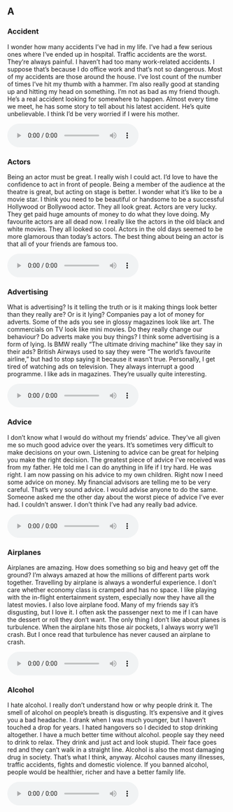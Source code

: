 ## A
### Accident
I wonder how many accidents <blank>I’ve had</blank> in my life. I’ve had a few serious ones where I’ve ended up in hospital. Traffic accidents are the worst. They’re always painful. I haven’t had too many <blank>work-related</blank> accidents. I suppose that’s because I do office work and that’s not so dangerous. Most of my accidents are those around the house. I’ve lost count of the number of times I’ve hit <blank>my thumb</blank> with a hammer. I’m also really good at standing up and hitting my head on something. I’m not as bad as my friend though. He’s a real accident looking for somewhere to happen. Almost every time we meet, he has some story to tell about his latest accident. He’s quite <blank>unbelievable</blank>. I think I’d be very worried if I were his mother.

<audio controls loop src="https://user-images.githubusercontent.com/8761991/133731161-5d714fdd-6be3-420b-ae96-bc52c0be63de.mp4">
</audio>

### Actors
Being an actor must be great. I really wish I could act. I’d love to have the confidence to act <blank>in front of</blank> people. Being a member of the <blank>audience</blank> at the theatre is great, but acting on stage is better. I wonder what it’s like to be a movie star. I think you need to be beautiful or handsome to be a successful Hollywood or Bollywood actor. They all look great. Actors are very lucky. They get paid <blank>huge amounts</blank> of money to do what they love doing. My favourite actors are <blank>all dead</blank> now. I really like the actors in the <blank>old black</blank> and white movies. They all looked so cool. Actors in the old days seemed to be more <blank>glamorous</blank> than today’s actors. The best thing about being an actor is that all of your friends are <blank>famous</blank> too.

<audio controls loop src="https://user-images.githubusercontent.com/8761991/133731271-723b7be3-07e9-4385-853c-fc92394a2ef4.mp4">
</audio>

### Advertising
What is advertising? Is it telling the truth or is it making things look better than they really are? Or is it lying? Companies pay a lot of money for adverts. Some of the ads you see in <blank>glossy</blank> magazines look like art. The commercials on TV look like mini movies. Do they really change our <blank>behaviour</blank>? Do adverts make you buy things? I think some advertising is a form of lying. Is BMW really “The <blank>ultimate</blank> driving machine” like they say in their ads? British Airways used to say they were “The world’s favourite airline,” but had to stop saying it because it wasn’t true. Personally, I get tired of watching ads on television. They always <blank>interrupt</blank> a good programme. I like ads in magazines. They’re usually quite interesting.

<audio controls loop src="https://user-images.githubusercontent.com/8761991/134269446-163b7981-970f-4c0b-a23b-027610a5e63e.mp4">
</audio>

### Advice
I don’t know what I would do without my friends’ advice. They’ve all given me so much good advice over the years. It’s sometimes very difficult to make <blank>decisions</blank> on your own. Listening to advice can be great for helping you make the right decision. The greatest piece of advice I’ve received was from my father. He told me I can do anything in life if I <blank>try hard</blank>. He was right. I am now <blank>passing</blank> on his advice to my own children. Right now I need some advice on money. My <blank>financial</blank> advisors are telling me to be very careful. That’s very sound advice. I would advise anyone to do the same. Someone asked me the other day about the worst piece of advice I’ve ever had. I couldn’t answer. I don’t think I’ve had any really bad advice.

<audio controls loop src="https://user-images.githubusercontent.com/8761991/134609097-db96a4ed-9e89-4eeb-9e90-c2474bd82264.mp4">
</audio>

### Airplanes
Airplanes are amazing. How does something so big and heavy get off the ground? I’m always amazed at how the millions of different parts work together. Travelling by airplane is always a wonderful experience. I don’t care whether <blank>economy class</blank> is cramped and has no space. I like playing with the <blank>in-flight</blank> entertainment system, especially now they have all the latest movies. I also love airplane food. Many of my friends say it’s <blank>disgusting</blank>, but I love it. I often ask the passenger <blank>next to me</blank> if I can have the <blank>dessert or roll</blank> they don’t want. The only thing I don’t like about planes is <blank>turbulence</blank>. When the airplane hits those <blank>air pockets</blank>, I always worry we’ll crash. But I once read that <blank>turbulence</blank> has never caused an airplane to crash.

<audio controls loop src="https://user-images.githubusercontent.com/8761991/137666674-3fb61a2b-533a-4b8a-abe9-da11c3eff2ec.mp4">
</audio>

### Alcohol
I hate alcohol. I really don’t understand how or why people drink it. The smell of alcohol on people’s breath is disgusting. It’s expensive and it gives you a bad headache. I drank when I was much younger, but I haven’t touched a drop for years. I hated hangovers so I decided to stop drinking altogether. I have a much better time without alcohol. people say they need to drink to relax. They drink and just act and look stupid. Their face goes red and they can’t walk in a straight line. Alcohol is also the most damaging drug in society. That’s what I think, anyway. Alcohol causes many illnesses, traffic accidents, fights and domestic violence. If you banned alcohol, people would be healthier, richer and have a better family life.

<audio controls loop src="https://user-images.githubusercontent.com/8761991/139188810-cb8bfe7e-8faf-47c0-9108-42fa84694012.mp4">
</audio>